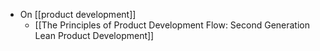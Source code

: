 - On [[product development]]
	- [[The Principles of Product Development Flow: Second Generation Lean Product Development]]